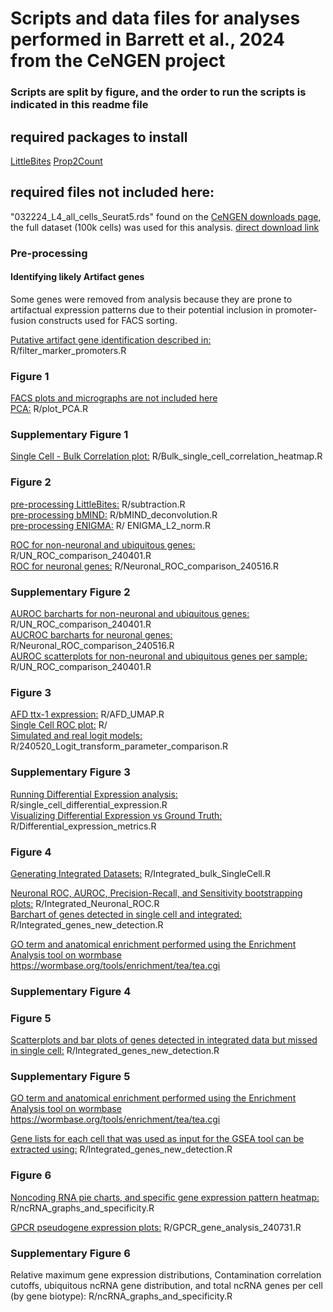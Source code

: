 # Scripts and data files for analyses performed in Barrett et al., 2024 from the CeNGEN project

### Scripts are split by figure, and the order to run the scripts is indicated in this readme file

## required packages to install
[LittleBites](https://github.com/alecbarrett/LittleBites)
[Prop2Count](https://github.com/alecbarrett/Prop2Count)

## required files not included here:

"032224_L4_all_cells_Seurat5.rds" found on the [CeNGEN downloads page](https://www.cengen.org/downloads/), the full dataset (100k cells) was used for this analysis. [direct download link](https://cengen.org/storage/032224_L4_all_cells_Seurat5.rds)

### Pre-processing

#### Identifying likely Artifact genes

Some genes were removed from analysis because they are prone to artifactual expression patterns due to their potential inclusion in promoter-fusion constructs used for FACS sorting.

<ins>Putative artifact gene identification described in:</ins> R/filter_marker_promoters.R

### Figure 1

<ins>FACS plots and micrographs are not included here</ins>   
<ins>PCA:</ins> R/plot_PCA.R

### Supplementary Figure 1

<ins>Single Cell - Bulk Correlation plot:</ins> R/Bulk_single_cell_correlation_heatmap.R

### Figure 2

<ins>pre-processing LittleBites:</ins> R/subtraction.R  
<ins>pre-processing bMIND:</ins> R/bMIND_deconvolution.R  
<ins>pre-processing ENIGMA:</ins> R/ ENIGMA_L2_norm.R

<ins>ROC for non-neuronal and ubiquitous genes:</ins> R/UN_ROC_comparison_240401.R  
<ins>ROC for neuronal genes:</ins> R/Neuronal_ROC_comparison_240516.R

### Supplementary Figure 2

<ins>AUROC barcharts for non-neuronal and ubiquitous genes:</ins> R/UN_ROC_comparison_240401.R   
<ins>AUCROC barcharts for neuronal genes:</ins> R/Neuronal_ROC_comparison_240516.R  
<ins>AUROC scatterplots for non-neuronal and ubiquitous genes per sample:</ins> R/UN_ROC_comparison_240401.R  

### Figure 3

<ins>AFD ttx-1 expression:</ins> R/AFD_UMAP.R  
<ins>Single Cell ROC plot:</ins> R/  
<ins>Simulated and real logit models:</ins> R/240520_Logit_transform_parameter_comparison.R  

### Supplementary Figure 3

<ins>Running Differential Expression analysis:</ins> R/single_cell_differential_expression.R  
<ins>Visualizing Differential Expression vs Ground Truth:</ins> R/Differential_expression_metrics.R  

### Figure 4

<ins>Generating Integrated Datasets:</ins> R/Integrated_bulk_SingleCell.R

<ins>Neuronal ROC, AUROC, Precision-Recall, and Sensitivity bootstrapping plots:</ins> R/Integrated_Neuronal_ROC.R  
<ins>Barchart of genes detected in single cell and integrated:</ins> R/Integrated_genes_new_detection.R

<ins>GO term and anatomical enrichment performed using the Enrichment Analysis tool on wormbase</ins> https://wormbase.org/tools/enrichment/tea/tea.cgi

### Supplementary Figure 4


### Figure 5

<ins>Scatterplots and bar plots of genes detected in integrated data but missed in single cell:</ins> R/Integrated_genes_new_detection.R

### Supplementary Figure 5

<ins>GO term and anatomical enrichment performed using the Enrichment Analysis tool on wormbase</ins> https://wormbase.org/tools/enrichment/tea/tea.cgi

<ins>Gene lists for each cell that was used as input for the GSEA tool can be extracted using:</ins> R/Integrated_genes_new_detection.R

### Figure 6

<ins>Noncoding RNA pie charts, and specific gene expression pattern heatmap:</ins> R/ncRNA_graphs_and_specificity.R

<ins>GPCR pseudogene expression plots:</ins> R/GPCR_gene_analysis_240731.R

### Supplementary Figure 6

Relative maximum gene expression distributions, Contamination correlation cutoffs, ubiquitous ncRNA gene distribution, and total ncRNA genes per cell (by gene biotype): R/ncRNA_graphs_and_specificity.R

